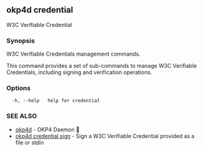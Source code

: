 ## okp4d credential

W3C Verifiable Credential

### Synopsis

W3C Verifiable Credentials management commands.

This command provides a set of sub-commands to manage W3C Verifiable Credentials, including signing and verification operations.

### Options

```
  -h, --help   help for credential
```

### SEE ALSO

* [okp4d](okp4d.md)	 - OKP4 Daemon 👹
* [okp4d credential sign](okp4d_credential_sign.md)	 - Sign a W3C Verifiable Credential provided as a file or stdin
